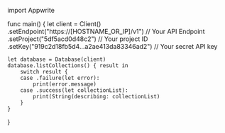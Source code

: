 import Appwrite

func main() {
    let client = Client()
      .setEndpoint("https://[HOSTNAME_OR_IP]/v1") // Your API Endpoint
      .setProject("5df5acd0d48c2") // Your project ID
      .setKey("919c2d18fb5d4...a2ae413da83346ad2") // Your secret API key

    let database = Database(client)
    database.listCollections() { result in
        switch result {
        case .failure(let error):
            print(error.message)
        case .success(let collectionList):
            print(String(describing: collectionList)
        }
    }
}
